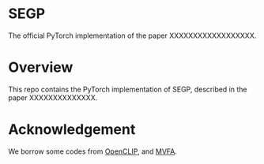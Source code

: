 # SEGP
The official PyTorch implementation of the paper XXXXXXXXXXXXXXXXXX.

# Overview
This repo contains the PyTorch implementation of SEGP, described in the paper XXXXXXXXXXXXXX.  

# Acknowledgement
We borrow some codes from [OpenCLIP](https://github.com/mlfoundations/open_clip), and [MVFA](https://github.com/MediaBrain-SJTU/MVFA-AD?tab=readme-ov-file).

